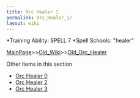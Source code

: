 ```yaml
---
title: Orc Healer 1
permalink: Orc_Healer_1/
layout: wiki
---
```












*Training Ability: SPELL 7 
*Spell Schools: &quot;healer&quot;

[MainPage](/keeperrl_wiki/ "wikilink")>>[Old_Wiki](/keeperrl_wiki/Old_Wiki "wikilink")>>[Old_Orc_Healer](/keeperrl_wiki/Old_Orc_Healer "wikilink")

Other items in this section
-    [Orc Healer 0](/keeperrl_wiki/Orc_Healer_0 "wikilink")
-    [Orc Healer 2](/keeperrl_wiki/Orc_Healer_2 "wikilink")
-    [Orc Healer 3](/keeperrl_wiki/Orc_Healer_3 "wikilink")
